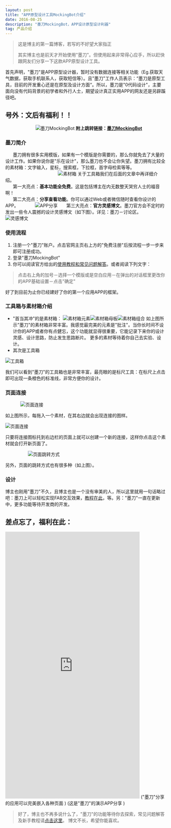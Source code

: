 ```yaml
---
layout: post
title: "APP原型设计工具MockingBot介绍"
date: 2016-08-25 
description: "墨刀MockingBot，APP设计原型设计利器"
tag: 产品介绍
--- 
```


> 这是博主的第一篇博客，若写的不好望大家指正
> 
> 其实博主也是前天才开始使用"墨刀"。但使用起来非常得心应手，所以赶快跟网友们分享一下这款APP原型设计工具。

首先声明，"墨刀"是APP原型设计器，暂时没有数据连接等相关功能（Eg.获取天气数据，获取手机联系人，获取短信等）。且"墨刀"工作人员表示：“墨刀是原型工具，目前的开发重心还是在原型及设计方面“。所以，墨刀是"0代码设计"，主要面向没有代码背景的初学者和外行人士，期望设计真正实用APP的网友还是另辟蹊径吧。

## 号外：文后有福利！！

&nbsp;&nbsp;&nbsp;&nbsp;&nbsp;&nbsp;&nbsp;&nbsp;&nbsp;&nbsp;&nbsp;&nbsp;&nbsp;&nbsp;&nbsp;&nbsp;&nbsp;&nbsp;&nbsp;&nbsp;&nbsp;&nbsp;&nbsp;&nbsp;![墨刀MockingBot](https://modao.cc/images/logo-lg.svg)
**附上跳转链接：[墨刀MockingBot](https://modao.cc/)**

### 墨刀简介
&nbsp;&nbsp;&nbsp;&nbsp;&nbsp;&nbsp;墨刀拥有很多实用模版，如果有一个模版是你需要的，那么你就免去了大量的设计工作。如果你说你是"乐在设计"，那么墨刀也不会让你失望。墨刀拥有比较全的素材箱：文字输入，星标，搜索框，下拉框，首字母检索等等。
&nbsp;&nbsp;&nbsp;&nbsp;&nbsp;&nbsp;&nbsp;&nbsp;&nbsp;&nbsp;&nbsp;&nbsp;&nbsp;&nbsp;&nbsp;&nbsp;&nbsp;&nbsp;&nbsp;&nbsp;&nbsp;&nbsp;&nbsp;&nbsp;&nbsp;&nbsp;&nbsp;&nbsp;&nbsp;&nbsp;&nbsp;&nbsp;&nbsp;&nbsp;&nbsp;&nbsp;&nbsp;&nbsp;&nbsp;&nbsp;&nbsp;&nbsp;![素材箱](http://img.blog.csdn.net/20160825201530023)
关于工具箱我们在后面的文章中再详细介绍。  
&nbsp;&nbsp;&nbsp;&nbsp;&nbsp;&nbsp;第一大亮点：**基本功能全免费**。这是包括博主在内无数整天哭穷人士的福音啊！  
&nbsp;&nbsp;&nbsp;&nbsp;&nbsp;&nbsp;第二大亮点：**分享查看功能**。你可以通过Web或者微信随时查看你设计的APP。
&nbsp;&nbsp;&nbsp;&nbsp;&nbsp;&nbsp;&nbsp;&nbsp;&nbsp;&nbsp;&nbsp;&nbsp;![APP分享](http://img.blog.csdn.net/20160825200812200)
&nbsp;&nbsp;&nbsp;&nbsp;&nbsp;&nbsp;第三大亮点：**官方灵感博文**。墨刀官方会不定时的发出一些令人震撼的设计灵感博文（如下图）。详见：墨刀－讨论区。
&nbsp;&nbsp;![灵感博文](http://img.blog.csdn.net/20160825200547698)  

### 使用流程

1. 注册一个"墨刀"账户。点击官网主页右上方的"免费注册"后按流程一步一步来即可注册成功。
2. 登录"墨刀MockingBot"
3. 你可以阅读官方给出的[使用教程和常见问题解答](https://modao.cc/guide/faqs)。或者阅读下列文字：

> 点击右上角的加号－选择一个模版或是空白应用－在弹出的对话框里更改你的APP基础设置－点击"确定"

好了到目前为止你已经建好了你的第一个应用APP的框架。

### 工具箱与素材箱介绍

- "首当其冲"的是素材箱：
![素材箱元素](http://img.blog.csdn.net/20160825201530023)![素材箱母板](http://img.blog.csdn.net/20160825201840439)![素材箱组合](http://img.blog.csdn.net/20160825201935142)
如上图所示"墨刀"的素材箱非常丰富。我感觉最完美的元素是"批注"。当你长时间不设计你的APP或者你有点健忘，这个功能就显得很重要，它能记录下来你的设计灵感、设计思路，防止发生思路断片。
更多的素材等待着你自己去实验、设计。
- 其次是工具箱

![工具箱](http://img.blog.csdn.net/20160825202352347)

我们可以看到"墨刀"的工具箱也是非常丰富，最亮眼的是标尺工具：在标尺上点击即可出现一条橙色的标准线，非常方便你的设计。


### 页面连接

&nbsp;&nbsp;&nbsp;&nbsp;&nbsp;&nbsp;&nbsp;&nbsp;&nbsp;&nbsp;&nbsp;&nbsp;![页面连接](http://upload-images.jianshu.io/upload_images/2788320-4c156eca425ee922.png?imageMogr2/auto-orient/strip%7CimageView2/2/w/1240)

如上图所示，每拖入一个素材，在其右边就会出现连接的图样。

![页面连接](http://upload-images.jianshu.io/upload_images/2788320-f4a1d0947aae1e44.png?imageMogr2/auto-orient/strip%7CimageView2/2/w/1240)

只要将连接图标托到右边栏的页面上就可以创建一个新的连接，这样你点击这个素材就会打开新页面了。

&nbsp;&nbsp;&nbsp;&nbsp;&nbsp;&nbsp;&nbsp;&nbsp;&nbsp;&nbsp;&nbsp;&nbsp;&nbsp;&nbsp;&nbsp;&nbsp;&nbsp;&nbsp;![页面跳转方式](http://upload-images.jianshu.io/upload_images/2788320-5841e683b98b2584.png?imageMogr2/auto-orient/strip%7CimageView2/2/w/1240)

另外，页面的跳转方式也有很多种（如上图）。

### 设计
博主也刚用"墨刀"不久，且博主也是一个没有审美的人，所以这里就用一句话略过吧：墨刀上可以轻松实现FAB交互效果，[教程在此](https://modao.cc/guide/1866)，等。另："墨刀"一直在更新中，更多功能等待开发商的开发。

## 差点忘了，福利在此：
<iframe src="https://modao.cc/app/DZPdlZq3UcSZ54ekH9mx/embed" width="422" height="839" allowTransparency="true" frameborder="0"></iframe>
("墨刀"分享的应用可以完美嵌入各种页面 )
(这是"墨刀"的演示APP分享 )


> 好了，博主也不再多说什么了，"墨刀"的功能等待你去探索，常见问题解答及新手教程请[点击这里](https://modao.cc/guide/faqs)。
> 博文不长，希望你能喜欢。
